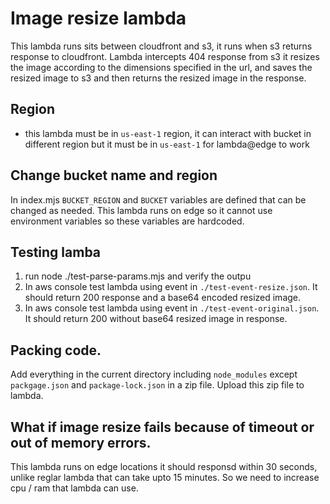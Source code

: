 # Image resize lambda

This lambda runs sits between cloudfront and s3, it runs when s3 returns response to cloudfront. Lambda intercepts 404 response from s3 it resizes the image according to the dimensions specified in the url, and saves the resized image to s3 and then returns the resized image in the response.

## Region
- this lambda must be in `us-east-1` region, it can interact with bucket in different region but it must be in `us-east-1` for lambda@edge to work

## Change bucket name and region
In index.mjs `BUCKET_REGION` and `BUCKET` variables are defined that can be changed as needed. This lambda runs on edge so it cannot use environment variables so these variables are hardcoded.

## Testing lamba
1. run node ./test-parse-params.mjs and verify the outpu
2. In aws console test lambda using event in `./test-event-resize.json`. It should return 200 response and a base64 encoded resized image.
3. In aws console test lambda using event in `./test-event-original.json`. It should return 200 without base64 resized image in response.

## Packing code.
Add everything in the current directory including `node_modules` except `packgage.json` and `package-lock.json` in a zip file. Upload this zip file to lambda.

## What if image resize fails because of timeout or out of memory errors.
This lambda runs on edge locations it should responsd within 30 seconds, unlike reglar lambda that can take upto 15 minutes. So we need to increase cpu / ram that lambda can use.
